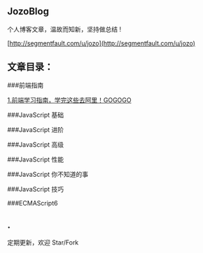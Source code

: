 JozoBlog
---
个人博客文章，温故而知新，坚持做总结 !

[http://segmentfault.com/u/jozo](http://segmentfault.com/u/jozo)

文章目录：
---
###前端指南

[1.前端学习指南，学完这些去阿里！GOGOGO](JozoBlog/学习指南，学完这些去阿里！.md)

###JavaScript 基础

###JavaScript 进阶

###JavaScript 高级

###JavaScript 性能

###JavaScript 你不知道的事

###JavaScript 技巧

###ECMAScript6 

.
---
定期更新，欢迎 Star/Fork
